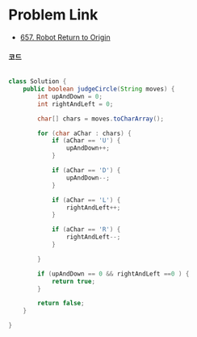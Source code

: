 # Problem Link
- [657. Robot Return to Origin](https://leetcode.com/problems/robot-return-to-origin/)


#### 코드

```java

class Solution {
    public boolean judgeCircle(String moves) {
        int upAndDown = 0;
        int rightAndLeft = 0;

        char[] chars = moves.toCharArray();

        for (char aChar : chars) {
            if (aChar == 'U') {
                upAndDown++;
            }

            if (aChar == 'D') {
                upAndDown--;
            }

            if (aChar == 'L') {
                rightAndLeft++;
            }

            if (aChar == 'R') {
                rightAndLeft--;
            }

        }

        if (upAndDown == 0 && rightAndLeft ==0 ) {
            return true;
        }

        return false;
    }

}

```
